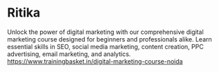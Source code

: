 # Ritika
Unlock the power of digital marketing with our comprehensive digital marketing course designed for beginners and professionals alike. Learn essential skills in SEO, social media marketing, content creation, PPC advertising, email marketing, and analytics. 
https://www.trainingbasket.in/digital-marketing-course-noida
